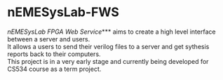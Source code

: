 # nEMESysLab-FWS

*nEMESysLab FPGA Web Service**** aims to create a high level interface between a server and users.  
It allows a users to send their verilog files to a server and get sythesis reports back to their computers.  
This project is in a very early stage and currently being developed for CS534 course as a term project.
